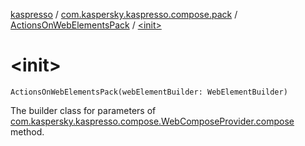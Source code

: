 [kaspresso](../../index.md) / [com.kaspersky.kaspresso.compose.pack](../index.md) / [ActionsOnWebElementsPack](index.md) / [&lt;init&gt;](./-init-.md)

# &lt;init&gt;

`ActionsOnWebElementsPack(webElementBuilder: WebElementBuilder)`

The builder class for parameters of [com.kaspersky.kaspresso.compose.WebComposeProvider.compose](../../com.kaspersky.kaspresso.compose/-web-compose-provider/compose.md) method.

